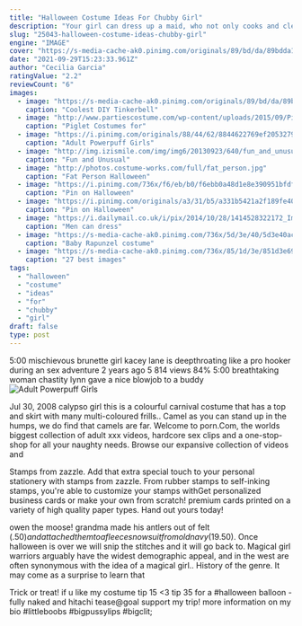 ```yaml
---
title: "Halloween Costume Ideas For Chubby Girl"
description: "Your girl can dress up a maid, who not only cooks and cleans for you, but also sucks your dick whenever you need or want her to. Shell bend over and show you her tight pussy at your command."
slug: "25043-halloween-costume-ideas-chubby-girl"
engine: "IMAGE"
cover: "https://s-media-cache-ak0.pinimg.com/originals/89/bd/da/89bdda1058fddd89da8766d9d04b0f6d.jpg"
date: "2021-09-29T15:23:33.961Z"
author: "Cecilia Garcia"
ratingValue: "2.2"
reviewCount: "6"
images:
  - image: "https://s-media-cache-ak0.pinimg.com/originals/89/bd/da/89bdda1058fddd89da8766d9d04b0f6d.jpg"
    caption: "Coolest DIY Tinkerbell"
  - image: "http://www.partiescostume.com/wp-content/uploads/2015/09/Piglet-Costumes.jpg"
    caption: "Piglet Costumes for"
  - image: "https://i.pinimg.com/originals/88/44/62/8844622769ef20532798dc4951fea865.jpg"
    caption: "Adult Powerpuff Girls"
  - image: "http://img.izismile.com/img/img6/20130923/640/fun_and_unusual_halloween_costumes_for_two_people_640_19.jpg"
    caption: "Fun and Unusual"
  - image: "http://photos.costume-works.com/full/fat_person.jpg"
    caption: "Fat Person Halloween"
  - image: "https://i.pinimg.com/736x/f6/eb/b0/f6ebb0a48d1e8e390951bfdfae1e43d4--nerd-costumes-teen-halloween-costumes.jpg"
    caption: "Pin on Halloween"
  - image: "https://i.pinimg.com/originals/a3/31/b5/a331b5421a2f189fe40f98e0d7d89608.jpg"
    caption: "Pin on Halloween"
  - image: "https://i.dailymail.co.uk/i/pix/2014/10/28/1414528322172_Image_galleryImage_An_excellent_piece_of_evi.JPG"
    caption: "Men can dress"
  - image: "https://s-media-cache-ak0.pinimg.com/736x/5d/3e/40/5d3e40ac84d42dc707ee788d5cdbeff1.jpg"
    caption: "Baby Rapunzel costume"
  - image: "https://s-media-cache-ak0.pinimg.com/736x/85/1d/3e/851d3e69e440b2c48652a987758fbbb7.jpg"
    caption: "27 best images"
tags:
  - "halloween"
  - "costume"
  - "ideas"
  - "for"
  - "chubby"
  - "girl"
draft: false
type: post
---
```


5:00 mischievous brunette girl kacey lane is deepthroating like a pro hooker during an sex adventure 2 years ago 5 814 views 84% 5:00 breathtaking woman chastity lynn gave a nice blowjob to a buddy
![Adult Powerpuff Girls](https://i.pinimg.com/originals/88/44/62/8844622769ef20532798dc4951fea865.jpg "Adult Powerpuff Girls")

Jul 30, 2008 calypso girl  this is a colourful carnival costume that has a top and skirt with many multi-coloured frills.. Camel  as you can stand up in the humps, we do find that camels are far. Welcome to porn.Com, the worlds biggest collection of adult xxx videos, hardcore sex clips and a one-stop-shop for all your naughty needs. Browse our expansive collection of videos and
<!--inArticleAds-->

<!--galleryOne-->

Stamps from zazzle. Add that extra special touch to your personal stationery with stamps from zazzle. From rubber stamps to self-inking stamps, you're able to customize your stamps withGet personalized business cards or make your own from scratch! premium cards printed on a variety of high quality paper types. Hand out yours today!
<!--inArticleAds-->

<!--galleryTwo-->

owen the moose! grandma made his antlers out of felt ($.50) and attached them to a fleece snowsuit from old navy ($19.50). Once halloween is over we will snip the stitches and it will go back to. Magical girl warriors arguably have the widest demographic appeal, and in the west are often synonymous with the idea of a magical girl.. History of the genre. It may come as a surprise to learn that
<!--galleryThree-->

Trick or treat! if u like my costume tip 15 <3 tip 35 for a #halloween balloon - fully naked and hitachi tease@goal  support my trip! more information on my bio #littleboobs #bigpussylips #bigclit;